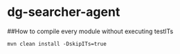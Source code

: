 # dg-searcher-agent


##How to compile every module without executing testITs

```
mvn clean install -DskipITs=true
```
